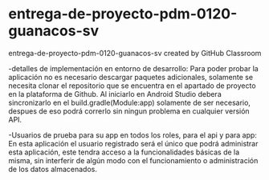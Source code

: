 # entrega-de-proyecto-pdm-0120-guanacos-sv
entrega-de-proyecto-pdm-0120-guanacos-sv created by GitHub Classroom

-detalles de implementación en entorno de desarrollo:
Para poder probar la aplicación no es necesario descargar paquetes adicionales, solamente se necesita clonar el repositorio que se encuentra en el apartado de proyecto en la plataforma de Github. Al iniciarlo en Android Studio debera sincronizarlo en el build.gradle(Module:app) solamente de ser necesario, despues de eso podrá correrlo sin ningun problema en cualquier versión API.

-Usuarios de prueba para su app en todos los roles, para el api y para app:
En esta aplicación el usuario registrado será el único que podrá administrar esta aplicación, este tendra acceso a la funcionalidades básicas de la misma, sin interferir de algún modo con el funcionamiento o administración de los datos almacenados.

